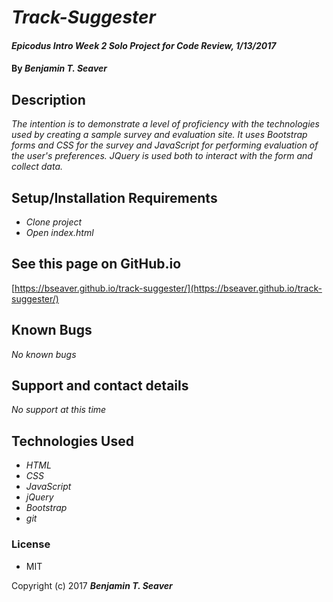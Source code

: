 # _Track-Suggester_

#### _Epicodus Intro Week 2 Solo Project for Code Review, 1/13/2017_

#### By _**Benjamin T. Seaver**_

## Description

_The intention is to demonstrate a level of proficiency with the technologies used by creating a sample survey and evaluation site.  It uses Bootstrap forms and CSS for the survey and JavaScript for performing evaluation of the user's preferences. JQuery is used both to interact with the form and collect data._

## Setup/Installation Requirements

* _Clone project_
* _Open index.html_

## See this page on GitHub.io

[https://bseaver.github.io/track-suggester/](https://bseaver.github.io/track-suggester/)

## Known Bugs

_No known bugs_

## Support and contact details

_No support at this time_

## Technologies Used

* _HTML_
* _CSS_
* _JavaScript_
* _jQuery_
* _Bootstrap_
* _git_

### License

* MIT

Copyright (c) 2017 **_Benjamin T. Seaver_**
